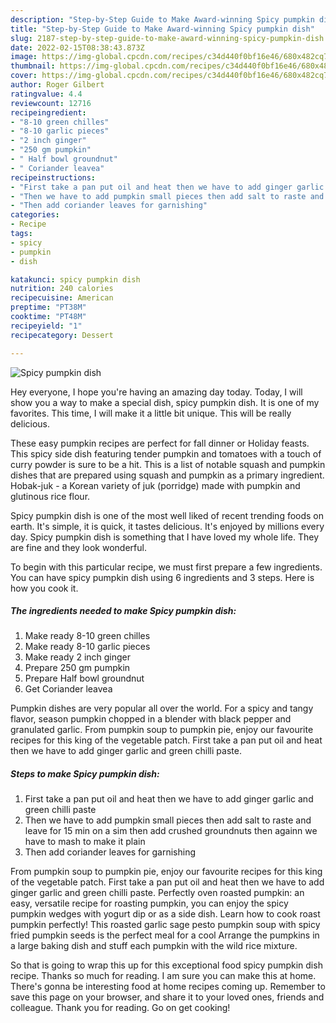 ```yaml
---
description: "Step-by-Step Guide to Make Award-winning Spicy pumpkin dish"
title: "Step-by-Step Guide to Make Award-winning Spicy pumpkin dish"
slug: 2187-step-by-step-guide-to-make-award-winning-spicy-pumpkin-dish
date: 2022-02-15T08:38:43.873Z
image: https://img-global.cpcdn.com/recipes/c34d440f0bf16e46/680x482cq70/spicy-pumpkin-dish-recipe-main-photo.jpg
thumbnail: https://img-global.cpcdn.com/recipes/c34d440f0bf16e46/680x482cq70/spicy-pumpkin-dish-recipe-main-photo.jpg
cover: https://img-global.cpcdn.com/recipes/c34d440f0bf16e46/680x482cq70/spicy-pumpkin-dish-recipe-main-photo.jpg
author: Roger Gilbert
ratingvalue: 4.4
reviewcount: 12716
recipeingredient:
- "8-10 green chilles"
- "8-10 garlic pieces"
- "2 inch ginger"
- "250 gm pumpkin"
- " Half bowl groundnut"
- " Coriander leavea"
recipeinstructions:
- "First take a pan put oil and heat then we have to add ginger garlic and green chilli paste"
- "Then we have to add pumpkin small pieces then add salt to raste and leave for 15 min on a sim then add crushed groundnuts then againn we have to mash to make it plain"
- "Then add coriander leaves for garnishing"
categories:
- Recipe
tags:
- spicy
- pumpkin
- dish

katakunci: spicy pumpkin dish 
nutrition: 240 calories
recipecuisine: American
preptime: "PT38M"
cooktime: "PT48M"
recipeyield: "1"
recipecategory: Dessert

---
```



![Spicy pumpkin dish](https://img-global.cpcdn.com/recipes/c34d440f0bf16e46/680x482cq70/spicy-pumpkin-dish-recipe-main-photo.jpg)

Hey everyone, I hope you're having an amazing day today. Today, I will show you a way to make a special dish, spicy pumpkin dish. It is one of my favorites. This time, I will make it a little bit unique. This will be really delicious.

These easy pumpkin recipes are perfect for fall dinner or Holiday feasts. This spicy side dish featuring tender pumpkin and tomatoes with a touch of curry powder is sure to be a hit. This is a list of notable squash and pumpkin dishes that are prepared using squash and pumpkin as a primary ingredient. Hobak-juk - a Korean variety of juk (porridge) made with pumpkin and glutinous rice flour.

Spicy pumpkin dish is one of the most well liked of recent trending foods on earth. It's simple, it is quick, it tastes delicious. It's enjoyed by millions every day. Spicy pumpkin dish is something that I have loved my whole life. They are fine and they look wonderful.


To begin with this particular recipe, we must first prepare a few ingredients. You can have spicy pumpkin dish using 6 ingredients and 3 steps. Here is how you cook it.

<!--inarticleads1-->

##### The ingredients needed to make Spicy pumpkin dish:

1. Make ready 8-10 green chilles
1. Make ready 8-10 garlic pieces
1. Make ready 2 inch ginger
1. Prepare 250 gm pumpkin
1. Prepare  Half bowl groundnut
1. Get  Coriander leavea


Pumpkin dishes are very popular all over the world. For a spicy and tangy flavor, season pumpkin chopped in a blender with black pepper and granulated garlic. From pumpkin soup to pumpkin pie, enjoy our favourite recipes for this king of the vegetable patch. First take a pan put oil and heat then we have to add ginger garlic and green chilli paste. 

<!--inarticleads2-->

##### Steps to make Spicy pumpkin dish:

1. First take a pan put oil and heat then we have to add ginger garlic and green chilli paste
1. Then we have to add pumpkin small pieces then add salt to raste and leave for 15 min on a sim then add crushed groundnuts then againn we have to mash to make it plain
1. Then add coriander leaves for garnishing


From pumpkin soup to pumpkin pie, enjoy our favourite recipes for this king of the vegetable patch. First take a pan put oil and heat then we have to add ginger garlic and green chilli paste. Perfectly oven roasted pumpkin: an easy, versatile recipe for roasting pumpkin, you can enjoy the spicy pumpkin wedges with yogurt dip or as a side dish. Learn how to cook roast pumpkin perfectly! This roasted garlic sage pesto pumpkin soup with spicy fried pumpkin seeds is the perfect meal for a cool Arrange the pumpkins in a large baking dish and stuff each pumpkin with the wild rice mixture. 

So that is going to wrap this up for this exceptional food spicy pumpkin dish recipe. Thanks so much for reading. I am sure you can make this at home. There's gonna be interesting food at home recipes coming up. Remember to save this page on your browser, and share it to your loved ones, friends and colleague. Thank you for reading. Go on get cooking!
